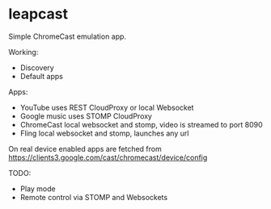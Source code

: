 leapcast
========

Simple ChromeCast emulation app.

Working:

 - Discovery
 - Default apps

Apps:

 - YouTube uses REST CloudProxy or local Websocket
 - Google music uses STOMP CloudProxy 
 - ChromeCast local websocket and stomp, video is streamed to port 8090
 - Fling local websocket and stomp, launches any url

On real device enabled apps are fetched from https://clients3.google.com/cast/chromecast/device/config

TODO:

 - Play mode
 - Remote control via STOMP and Websockets
